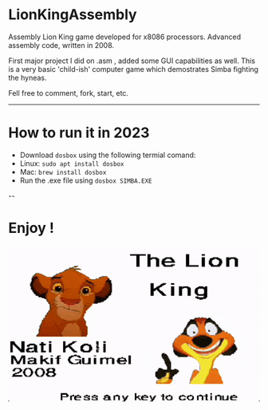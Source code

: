 # LionKingAssembly
Assembly Lion King game developed for x8086 processors. Advanced assembly code, written in 2008.

First major project I did on .asm , added some GUI capabilities as well.
This is a very basic 'child-ish' computer game which demostrates Simba fighting the hyneas.

Fell free to comment, fork, start, etc.

---
# How to run it in 2023

- Download `dosbox` using the following termial comand:
- Linux: `sudo apt install dosbox`
- Mac: `brew install dosbox`
- Run the .exe file using `dosbox SIMBA.EXE`

--

# Enjoy !
![Demo](ezgif.com-optimize.gif)
